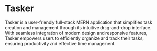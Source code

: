 # Tasker
Tasker is a user-friendly full-stack MERN application that simplifies task creation and management through its intuitive drag-and-drop interface. With seamless integration of modern design and responsive features, Tasker empowers users to efficiently organize and track their tasks, ensuring productivity and effective time management.
